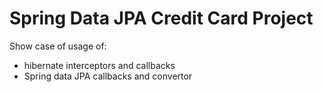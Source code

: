 # Spring Data JPA Credit Card Project

Show case of usage of:

* hibernate interceptors and callbacks
* Spring data JPA callbacks and convertor
